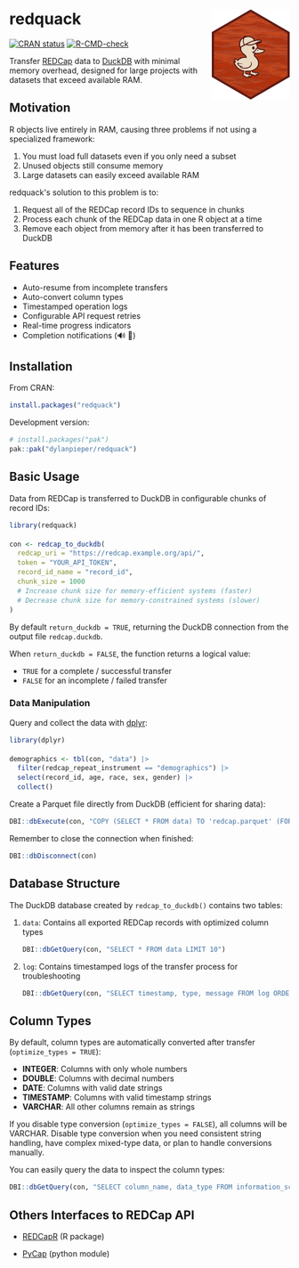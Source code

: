 # redquack <img src="man/figures/redquack-hex.png" align="right" width="140"/>

[![CRAN status](https://www.r-pkg.org/badges/version/redquack)](https://cran.r-pkg.org/package=redquack) [![R-CMD-check](https://github.com/dylanpieper/redquack/actions/workflows/R-CMD-check.yaml/badge.svg)](https://github.com/dylanpieper/redquack/actions/workflows/R-CMD-check.yaml)

Transfer [REDCap](https://www.project-redcap.org/) data to [DuckDB](https://duckdb.org/) with minimal memory overhead, designed for large projects with datasets that exceed available RAM.

## Motivation

R objects live entirely in RAM, causing three problems if not using a specialized framework:

1.  You must load full datasets even if you only need a subset
2.  Unused objects still consume memory
3.  Large datasets can easily exceed available RAM

redquack's solution to this problem is to:

1.  Request all of the REDCap record IDs to sequence in chunks
2.  Process each chunk of the REDCap data in one R object at a time
3.  Remove each object from memory after it has been transferred to DuckDB

## Features

-   Auto-resume from incomplete transfers
-   Auto-convert column types
-   Timestamped operation logs
-   Configurable API request retries
-   Real-time progress indicators
-   Completion notifications (🔊 🦆)

## Installation

From CRAN:

``` r
install.packages("redquack")
```

Development version:

``` r
# install.packages("pak")
pak::pak("dylanpieper/redquack")
```

## Basic Usage

Data from REDCap is transferred to DuckDB in configurable chunks of record IDs:

``` r
library(redquack)

con <- redcap_to_duckdb(
  redcap_uri = "https://redcap.example.org/api/",
  token = "YOUR_API_TOKEN",
  record_id_name = "record_id",
  chunk_size = 1000  
  # Increase chunk size for memory-efficient systems (faster)
  # Decrease chunk size for memory-constrained systems (slower)
)
```

By default `return_duckdb = TRUE`, returning the DuckDB connection from the output file `redcap.duckdb`.

When `return_duckdb = FALSE`, the function returns a logical value:

-   `TRUE` for a complete / successful transfer
-   `FALSE` for an incomplete / failed transfer

### Data Manipulation

Query and collect the data with [dplyr](https://dplyr.tidyverse.org):

``` r
library(dplyr)

demographics <- tbl(con, "data") |>
  filter(redcap_repeat_instrument == "demographics") |>
  select(record_id, age, race, sex, gender) |>
  collect()
```

Create a Parquet file directly from DuckDB (efficient for sharing data):

``` r
DBI::dbExecute(con, "COPY (SELECT * FROM data) TO 'redcap.parquet' (FORMAT PARQUET)")
```

Remember to close the connection when finished:

``` r
DBI::dbDisconnect(con)
```

## Database Structure

The DuckDB database created by `redcap_to_duckdb()` contains two tables:

1.  `data`: Contains all exported REDCap records with optimized column types

    ``` r
    DBI::dbGetQuery(con, "SELECT * FROM data LIMIT 10")
    ```

2.  `log`: Contains timestamped logs of the transfer process for troubleshooting

    ``` r
    DBI::dbGetQuery(con, "SELECT timestamp, type, message FROM log ORDER BY timestamp")
    ```

## Column Types

By default, column types are automatically converted after transfer (`optimize_types = TRUE`):

-   **INTEGER**: Columns with only whole numbers
-   **DOUBLE**: Columns with decimal numbers
-   **DATE**: Columns with valid date strings
-   **TIMESTAMP**: Columns with valid timestamp strings
-   **VARCHAR**: All other columns remain as strings

If you disable type conversion (`optimize_types = FALSE`), all columns will be VARCHAR. Disable type conversion when you need consistent string handling, have complex mixed-type data, or plan to handle conversions manually.

You can easily query the data to inspect the column types:

``` r
DBI::dbGetQuery(con, "SELECT column_name, data_type FROM information_schema.columns WHERE table_name = 'data'")
```

## Others Interfaces to REDCap API

-   [REDCapR](https://ouhscbbmc.github.io/REDCapR/) (R package)

-   [PyCap](https://redcap-tools.github.io/PyCap/) (python module)
